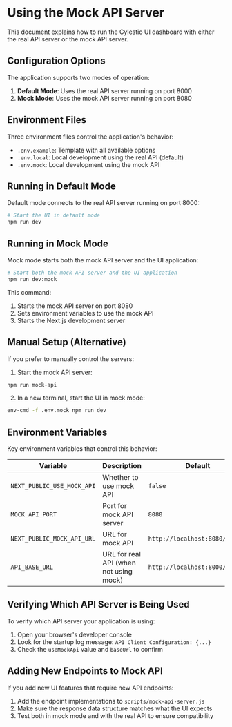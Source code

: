 # Using the Mock API Server

This document explains how to run the Cylestio UI dashboard with either the real API server or the mock API server.

## Configuration Options

The application supports two modes of operation:

1. **Default Mode**: Uses the real API server running on port 8000
2. **Mock Mode**: Uses the mock API server running on port 8080

## Environment Files

Three environment files control the application's behavior:

- `.env.example`: Template with all available options
- `.env.local`: Local development using the real API (default)
- `.env.mock`: Local development using the mock API

## Running in Default Mode

Default mode connects to the real API server running on port 8000:

```bash
# Start the UI in default mode
npm run dev
```

## Running in Mock Mode

Mock mode starts both the mock API server and the UI application:

```bash
# Start both the mock API server and the UI application
npm run dev:mock
```

This command:
1. Starts the mock API server on port 8080
2. Sets environment variables to use the mock API
3. Starts the Next.js development server 

## Manual Setup (Alternative)

If you prefer to manually control the servers:

1. Start the mock API server:
```bash
npm run mock-api
```

2. In a new terminal, start the UI in mock mode:
```bash
env-cmd -f .env.mock npm run dev
```

## Environment Variables

Key environment variables that control this behavior:

| Variable | Description | Default |
|----------|-------------|---------|
| `NEXT_PUBLIC_USE_MOCK_API` | Whether to use mock API | `false` |
| `MOCK_API_PORT` | Port for mock API server | `8080` |
| `NEXT_PUBLIC_MOCK_API_URL` | URL for mock API | `http://localhost:8080/api/v1` |
| `API_BASE_URL` | URL for real API (when not using mock) | `http://localhost:8000/api/v1` |

## Verifying Which API Server is Being Used

To verify which API server your application is using:

1. Open your browser's developer console
2. Look for the startup log message: `API Client Configuration: {...}`
3. Check the `useMockApi` value and `baseUrl` to confirm

## Adding New Endpoints to Mock API

If you add new UI features that require new API endpoints:

1. Add the endpoint implementations to `scripts/mock-api-server.js`
2. Make sure the response data structure matches what the UI expects
3. Test both in mock mode and with the real API to ensure compatibility 